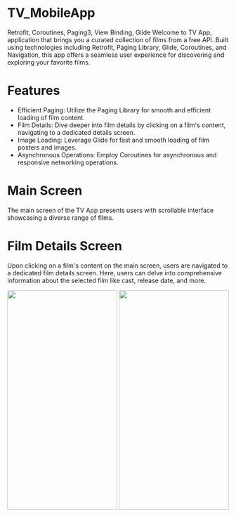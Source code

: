 # TV_MobileApp
Retrofit, Coroutines, Paging3, View Binding, Glide
Welcome to TV App, application that brings you a curated collection of films from a free API.
Built using technologies including Retrofit, Paging Library, Glide, Coroutines, and Navigation, this app offers a seamless user experience for discovering and exploring your favorite films.

# Features
- Efficient Paging: Utilize the Paging Library for smooth and efficient loading of film content.
- Film Details: Dive deeper into film details by clicking on a film's content, navigating to a dedicated details screen.
- Image Loading: Leverage Glide for fast and smooth loading of film posters and images.
- Asynchronous Operations: Employ Coroutines for asynchronous and responsive networking operations.

# Main Screen
The main screen of the TV App presents users with scrollable interface showcasing a diverse range of films. 

# Film Details Screen
Upon clicking on a film's content on the main screen, users are navigated to a dedicated film details screen. 
Here, users can delve into comprehensive information about the selected film like cast, release date, and more.

<p align="center">
<img src="https://github.com/szymon123xxx/TV_MobileApp/assets/56151418/2e951866-804b-4088-b190-dc1d098b55af" width="250" height="500">
<img src="https://github.com/szymon123xxx/TV_MobileApp/assets/56151418/ba0f507e-def6-43c0-b62c-f41b35a740da" width="250" height="500">
</p>


